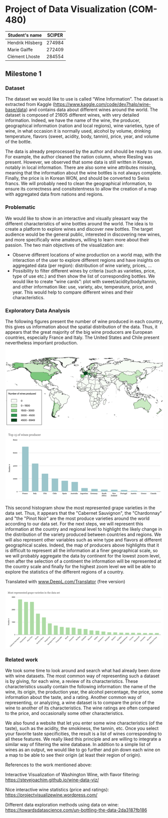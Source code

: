 # Project of Data Visualization (COM-480)

| Student's name | SCIPER |
| -------------- | ------ |
| Hendrik Hilsberg | 274984 |
| Marie Gaiffe | 272409 |
| Clément Lhoste |284554 |

## Milestone 1

### Dataset

The dataset we would like to use is called “Wine Information”. The dataset is extracted from Kaggle (https://www.kaggle.com/code/dev7halo/wine-base/data) and contains data about different wines around the world.
The dataset is composed of 21605 different wines, with very detailed information.
Indeed, we have the name of the wine, the producer, geographical information (nation and local regions), wine varieties, type of wine, in what occasion it is normally used, alcohol by volume, drinking temperature, flavors (sweet, acidity, body, tannin), price, year, and volume of the bottle.

The data is already preprocessed by the author and should be ready to use. For example, the author cleaned the nation column, where Riesling was present. However, we observed that some data is still written in Korean, notably in local information. There are also some wine attributes missing, meaning that the information about the wine bottles is not always complete. Finally, the price is in Korean WON, and should be converted to Swiss francs.
We will probably need to clean the geographical information, to ensure its correctness and consitstentness to allow the creation of a map with aggregated data from nations and regions.

### Problematic

We would like to show in an interactive and visually pleasant way the different characteristics of wine bottles around the world. The idea is to create a platform to explore wines and discover new bottles. The target audience would be the general public, interested in discovering new wines, and more specifically wine amateurs, willing to learn more about their passion.
The two main objectives of the visualization are:
- Observe different locations of wine production on a world map, with the interaction of the user to explore different regions and have insights on aggregated data (per region): distribution of wine variety, prices, …
- Possibility to filter different wines by criteria (such as varieties, price, type of use etc.) and then show the list of corresponding bottles. We would like to create “wine cards”: plot with sweet/acidity/body/tannin, and other information like: use, variety, abv, temperature, price, and year. This would help to compare different wines and their characteristics.


### Exploratory Data Analysis
The following figures present the number of wine produced in each country, this gives us information about the spatial distribution of the data. Thus, it appears that the great majority of the big wine producers are European countries, especially France and Italy.  The United States and Chile present nevertheless important production. 
![plot](./plots/PAYS.png)
![plot](./plots/Top15.png)

This second histogram show the most represented grape varieties in the data set. Thus, it appears that the "Cabernet Sauvignon", the "Chardonnay" and "the "Pinot Noir" are the most produce varieties around the world according to our data set. For the next steps, we will represent this information at the country and regional level to highlight the likely change in the distribution of the variety produced between countries and regions. We will also represent other variables such as wine type and flavors at different geographical scales. Indeed, the map of producers above highlights that it is difficult to represent all the information at a finer geographical scale, so we will probably aggregate the data by continent for the lowest zoom level, then after the selection of a continent the information will be represented at the country scale and finally for the highest zoom level we will be able to explore the statistics of the different regions of a country.

Translated with www.DeepL.com/Translator (free version) 

![plot](./plots/grape_varieties.png)

### Related work

We took some time to look around and search what had already been done with wine datasets. The most common way of representing such a dataset is by giving, for each wine, a review of its characteristics. These characteristics usually contain the following information: the name of the wine, its origin, the production year, the alcohol percentage, the price, some information about the taste, and a rating. Another common way of representing, or analyzing, a wine dataset is to compare the price of the wine to another of its characteristics. The wine ratings are often compared to the price, and occasionally some other characteristics. 

We also found a website that let you enter some wine characteristics (of the taste), such as the acidity, the smokiness, the tannin, etc. Once you select your favorite taste specificities, the result is a list of wines corresponding to all these features. We really liked this principle and are willing to integrate a similar way of filtering the wine database. In addition to a simple list of wines as an output, we would like to go further and pin down each wine on a map to be able to see their origin (at least their region of origin).

References to the work mentioned above:

Interactive Visualization of Washington Wine, with flavor filtering: https://stevejoachim.github.io/wine-data-viz/

Nice interactive wine statistics (price and ratings): https://projectvisualizewine.wordpress.com/

Different data exploration methods using data on wine: https://towardsdatascience.com/un-bottling-the-data-2da3187fb186
